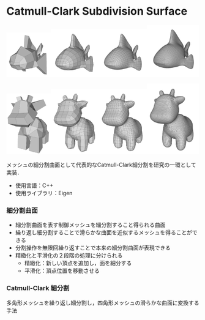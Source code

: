 
# Catmull-Clark Subdivision Surface


<img src = "images/blub_control_mesh00.png" width = 23%><img src = "images/blub_quadrangulated01.png" width = 25%><img src = "images/blub_quadrangulated02.png" width = 25%><img src = "images/blub_quadrangulated03.png" width = 27%>

<img src = "images/spot_controlmesh00.png" width = 23%><img src = "images/spot_quadrangulated01.png" width = 25%><img src = "images/spot_quadrangulated02.png" width = 25%><img src = "images/spot_quadrangulated03.png" width = 27%>

メッシュの細分割曲面として代表的なCatmull-Clark細分割を研究の一環として実装．  
* 使用言語：C++
* 使用ライブラリ：Eigen
### 細分割曲面
* 細分割曲面を表す制御メッシュを細分割すること得られる曲面
* 繰り返し細分割することで滑らかな曲面を近似するメッシュを得ることができる
* 分割操作を無限回繰り返すことで本来の細分割曲面が表現できる
* 精緻化と平滑化の２段階の処理に分けられる
    - 精緻化：新しい頂点を追加し，面を細分する
    - 平滑化：頂点位置を移動させる

### Catmull-Clark 細分割
多角形メッシュを繰り返し細分割し，四角形メッシュの滑らかな曲面に変換する手法
